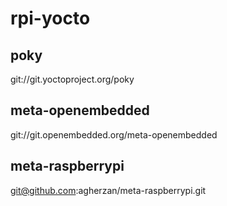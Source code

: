 # rpi-yocto

## poky
git://git.yoctoproject.org/poky
## meta-openembedded
git://git.openembedded.org/meta-openembedded
## meta-raspberrypi
git@github.com:agherzan/meta-raspberrypi.git
